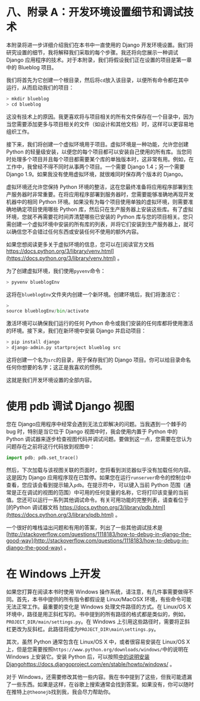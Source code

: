 # 八、附录 A：开发环境设置细节和调试技术

本附录将进一步详细介绍我们在本书中一直使用的 Django 开发环境设置。我们将研究设置的细节，我将解释我们采取的每个步骤。我还将向您展示一种调试Django 应用程序的技术。对于本附录，我们将假设我们正在设置的项目是第一章中的 Blueblog 项目。

我们将首先为它创建一个根目录，然后将`cd`放入该目录，以便所有命令都在其中运行，从而启动我们的项目：

```py
> mkdir blueblog
> cd blueblog

```

这没有技术上的原因。我更喜欢将与项目相关的所有文件保存在一个目录中，因为当您需要添加更多与项目相关的文件（如设计和其他文档）时，这样可以更容易地组织工作。

接下来，我们将创建一个虚拟环境用于项目。虚拟环境是一种功能，允许您创建 Python 的轻量级安装，以便您的每个项目都可以安装自己使用的所有库。当您同时处理多个项目并且每个项目都需要某个库的单独版本时，这非常有用。例如，在工作中，我曾经不得不同时从事两个项目。一个需要 Django 1.4；另一个需要 Django 1.9。如果我没有使用虚拟环境，就很难同时保存两个版本的 Django。

虚拟环境还允许您保持 Python 环境的整洁，这在您最终准备将应用程序部署到生产服务器时非常重要。在将应用程序部署到服务器时，您需要能够准确地再现开发机器中的相同 Python 环境。如果没有为每个项目使用单独的虚拟环境，则需要准确地确定项目使用哪些 Python 库，然后只在生产服务器上安装这些库。有了虚拟环境，您就不再需要花时间弄清楚哪些已安装的 Python 库与您的项目相关。您只需创建一个虚拟环境中安装的所有库的列表，并将它们安装到生产服务器上，就可以确信您不会错过任何东西或安装任何不使用的额外内容。

如果您想阅读更多关于虚拟环境的信息，您可以在[阅读官方文档 https://docs.python.org/3/library/venv.html](https://docs.python.org/3/library/venv.html) 。

为了创建虚拟环境，我们使用`pyvenv`命令：

```py
> pyvenv blueblogEnv 

```

这将在`blueblogEnv`文件夹内创建一个新环境。创建环境后，我们将激活它：

```py
> 
source blueblogEnv/bin/activate

```

激活环境可以确保我们运行的任何 Python 命令或我们安装的任何库都将使用激活的环境。接下来，我们在新环境中安装 Django 并启动项目：

```py
> pip install django
> django-admin.py startproject blueblog src

```

这将创建一个名为`src`的目录，用于保存我们的 Django 项目。你可以给目录命名任何你想要的名字；这正是我喜欢的惯例。

这就是我们开发环境设置的全部内容。

# 使用 pdb 调试 Django 视图

您在 Django应用程序中经常会遇到无法立即解决的问题。当我遇到一个棘手的 bug 时，特别是当它位于 Django 视图中时，我会使用内置于 Python 中的 Python 调试器来逐步检查视图代码并调试问题。要做到这一点，您需要在您认为问题存在之前将这行代码放到视图中：

```py
import pdb; pdb.set_trace()
```

然后，下次加载与该视图关联的页面时，您将看到浏览器似乎没有加载任何内容。这是因为 Django 应用程序现在已暂停。如果您在运行`runserver`命令的控制台中查看，您应该会看到提示输入`pdb`。在提示符中，可以键入当前 Python 范围（通常是正在调试的视图的范围）中可用的任何变量的名称，它将打印该变量的当前值。您还可以运行一系列其他调试命令。有关可用功能的完整列表，请查看位于[的Python 调试器文档 https://docs.python.org/3/library/pdb.html](https://docs.python.org/3/library/pdb.html) 。

一个很好的堆栈溢出问题和有用的答案，列出了一些其他调试技术是[http://stackoverflow.com/questions/1118183/how-to-debug-in-django-the-good-way](http://stackoverflow.com/questions/1118183/how-to-debug-in-django-the-good-way) 。

# 在 Windows 上开发

如果您打算在阅读本书时使用 Windows 操作系统，请注意，有几件事需要做得不同。首先，本书中提供的所有指令都假设是 Linux/MacOSX 环境，有些命令可能无法正常工作。最重要的变化是 Windows 处理文件路径的方式。在 Linux/OS X 环境中，路径是用正斜杠写的。书中提到的所有路径的格式都是类似的，例如，`PROJECT_DIR/main/settings.py`。在 Windows 上引用这些路径时，需要将正斜杠更改为反斜杠。此路径将成为`PROJECT_DIR\main\settings.py`。

其次，虽然 Python 通常包含在 Linux/OS X 中，或者很容易安装在 Linux/OS X 上，但是您需要按照`https://www.python.org/downloads/windows/`中的说明在 Windows 上安装它。安装 Python 后，可以按照[中的说明安装 Djangohttps://docs.djangoproject.com/en/stable/howto/windows/](https://docs.djangoproject.com/en/stable/howto/windows/) 。

对于 Windows，还需要修改其他一些内容。我在书中提到了这些，但我可能遗漏了一些东西。如果是这样，在谷歌上搜索通常会找到答案。如果没有，你可以随时在推特上`@theonejb`找到我，我会尽力帮助你。